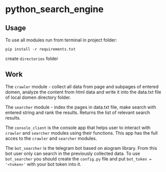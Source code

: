 # python_search_engine

## Usage
  
To use all modules run from terminal in project folder:
```
pip install -r requirements.txt
```
create `directories` folder

## Work

The `crawler` module - collect all data from page and subpages of entered domen, analyze the content from html data and write it into the data.txt file of local domen directory folder.

The `searcher` module - index the pages in data.txt file, make search with entered string and rank the results. Returns the list of relevant search results.

The `console_client` is the console app that helps user to interact with `crawler` and `searcher` modules using their functions. This app has the full acces to the `crawler` and `searcher` modules.

The `bot_searcher` is the telegram bot based on aiogram library. From this bot user only can search in the previously collected data.
To use `bot_searcher` you should create the `config.py` file and put `bot_token = '<token>'` with your bot token into it.
